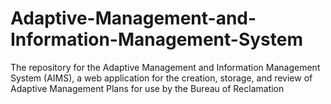 # Adaptive-Management-and-Information-Management-System
The repository for the Adaptive Management and Information Management System (AIMS), a web application for the creation, storage, and review of Adaptive Management Plans for use by the Bureau of Reclamation
